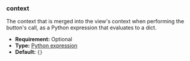 ### context

The context that is merged into the view's context when performing the button's call, as a Python
expression that evaluates to a dict.

* **Requirement:**
  Optional
* **Type:**
  [Python expression](developer/reference/user_interface/view_architectures.md#reference-view-architectures-python-expression)
* **Default:**
  `{}`
